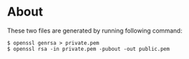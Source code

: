 # About

These two files are generated by running following command:

```console
$ openssl genrsa > private.pem
$ openssl rsa -in private.pem -pubout -out public.pem
```
